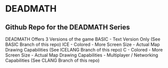 # DEADMATH
Github Repo for the DEADMATH Series
------------------------------------
DEADMATH Offers 3 Versions of the game
BASIC - Text Version Only (See BASIC Branch of this repo)
ICE - Colored - More Screen Size - Actual Map Drawing Capabilities (See ICELANG Branch of this repo)
C - Colored - More Screen Size - Actual Map Drawing Capabilities - Multiplayer / Networking Capabilities (See CLANG Branch of this repo)
